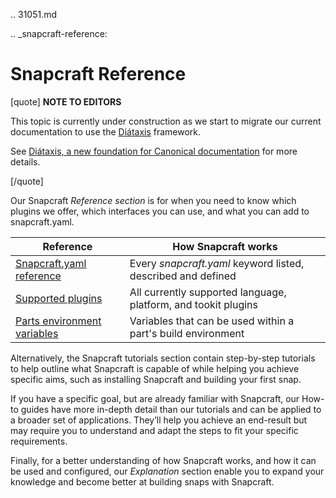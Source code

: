 .. 31051.md

.. _snapcraft-reference:

# Snapcraft Reference

[quote]
 **NOTE TO EDITORS** 

This topic is currently under construction as we start to migrate our current documentation to use the [Diátaxis](https://diataxis.fr/) framework.

See [ Diátaxis, a new foundation for Canonical documentation](https://ubuntu.com/blog/diataxis-a-new-foundation-for-canonical-documentation) for more details.

[/quote]

Our Snapcraft *Reference section* is for when you need to know which plugins we offer,  which interfaces you can use, and what you can add to snapcraft.yaml.

| **Reference** | How Snapcraft works|
|--|--|
| [Snapcraft.yaml reference](snapcraft-yaml-reference.md) | Every _snapcraft.yaml_ keyword listed, described and defined |
| [Supported plugins](supported-plugins.md) | All currently supported language, platform, and tookit plugins |
| [Parts environment variables](parts-environment-variables.md) |  Variables that can be used within a part's build environment |

Alternatively, the Snapcraft tutorials section contain step-by-step tutorials to help outline what Snapcraft is capable of while helping you achieve specific aims, such as installing Snapcraft and building your first snap.

If you have a specific goal, but are already familiar with Snapcraft, our How-to guides have more in-depth detail than our tutorials and can be applied to a broader set of applications. They’ll help you achieve an end-result but may require you to understand and adapt the steps to fit your specific requirements.

Finally, for a better understanding of how Snapcraft works, and how it can be used and configured, our *Explanation* section enable you to expand your knowledge and become better at building snaps with Snapcraft.
